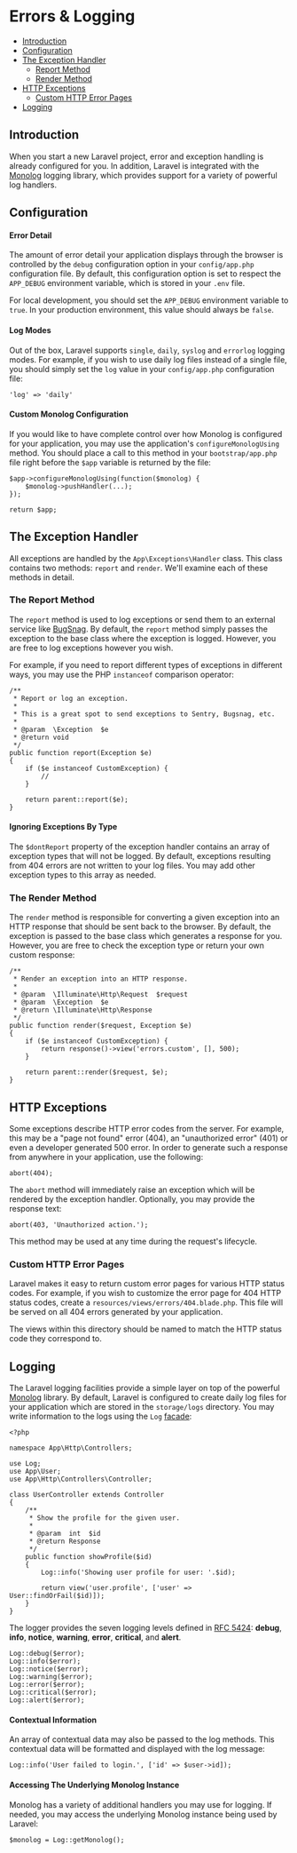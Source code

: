 # Errors & Logging

- [Introduction](#introduction)
- [Configuration](#configuration)
- [The Exception Handler](#the-exception-handler)
	- [Report Method](#report-method)
	- [Render Method](#render-method)
- [HTTP Exceptions](#http-exceptions)
	- [Custom HTTP Error Pages](#custom-http-error-pages)
- [Logging](#logging)

<a name="introduction"></a>
## Introduction

When you start a new Laravel project, error and exception handling is already configured for you. In addition, Laravel is integrated with the [Monolog](https://github.com/Seldaek/monolog) logging library, which provides support for a variety of powerful log handlers.

<a name="configuration"></a>
## Configuration

#### Error Detail

The amount of error detail your application displays through the browser is controlled by the `debug` configuration option in your `config/app.php` configuration file. By default, this configuration option is set to respect the `APP_DEBUG` environment variable, which is stored in your `.env` file.

For local development, you should set the `APP_DEBUG` environment variable to `true`. In your production environment, this value should always be `false`.

#### Log Modes

Out of the box, Laravel supports `single`, `daily`, `syslog` and `errorlog` logging modes. For example, if you wish to use daily log files instead of a single file, you should simply set the `log` value in your `config/app.php` configuration file:

	'log' => 'daily'

#### Custom Monolog Configuration

If you would like to have complete control over how Monolog is configured for your application, you may use the application's `configureMonologUsing` method. You should place a call to this method in your `bootstrap/app.php` file right before the `$app` variable is returned by the file:

	$app->configureMonologUsing(function($monolog) {
		$monolog->pushHandler(...);
	});

	return $app;

<a name="the-exception-handler"></a>
## The Exception Handler

All exceptions are handled by the `App\Exceptions\Handler` class. This class contains two methods: `report` and `render`. We'll examine each of these methods in detail.

<a name="report-method"></a>
### The Report Method

The `report` method is used to log exceptions or send them to an external service like [BugSnag](https://bugsnag.com). By default, the `report` method simply passes the exception to the base class where the exception is logged. However, you are free to log exceptions however you wish.

For example, if you need to report different types of exceptions in different ways, you may use the PHP `instanceof` comparison operator:

	/**
	 * Report or log an exception.
	 *
	 * This is a great spot to send exceptions to Sentry, Bugsnag, etc.
	 *
	 * @param  \Exception  $e
	 * @return void
	 */
	public function report(Exception $e)
	{
		if ($e instanceof CustomException) {
			//
		}

		return parent::report($e);
	}

#### Ignoring Exceptions By Type

The `$dontReport` property of the exception handler contains an array of exception types that will not be logged. By default, exceptions resulting from 404 errors are not written to your log files. You may add other exception types to this array as needed.

<a name="render-method"></a>
### The Render Method

The `render` method is responsible for converting a given exception into an HTTP response that should be sent back to the browser. By default, the exception is passed to the base class which generates a response for you. However, you are free to check the exception type or return your own custom response:

    /**
     * Render an exception into an HTTP response.
     *
     * @param  \Illuminate\Http\Request  $request
     * @param  \Exception  $e
     * @return \Illuminate\Http\Response
     */
    public function render($request, Exception $e)
    {
    	if ($e instanceof CustomException) {
    		return response()->view('errors.custom', [], 500);
    	}

        return parent::render($request, $e);
    }

<a name="http-exceptions"></a>
## HTTP Exceptions

Some exceptions describe HTTP error codes from the server. For example, this may be a "page not found" error (404), an "unauthorized error" (401) or even a developer generated 500 error. In order to generate such a response from anywhere in your application, use the following:

	abort(404);

The `abort` method will immediately raise an exception which will be rendered by the exception handler. Optionally, you may provide the response text:

	abort(403, 'Unauthorized action.');

This method may be used at any time during the request's lifecycle.

<a name="custom-http-error-pages"></a>
### Custom HTTP Error Pages

Laravel makes it easy to return custom error pages for various HTTP status codes. For example, if you wish to customize the error page for 404 HTTP status codes, create a `resources/views/errors/404.blade.php`. This file will be served on all 404 errors generated by your application.

The views within this directory should be named to match the HTTP status code they correspond to.

<a name="logging"></a>
## Logging

The Laravel logging facilities provide a simple layer on top of the powerful [Monolog](http://github.com/seldaek/monolog) library. By default, Laravel is configured to create daily log files for your application which are stored in the `storage/logs` directory. You may write information to the logs using the `Log` [facade](/docs/{{version}}/facades):

	<?php

	namespace App\Http\Controllers;

	use Log;
	use App\User;
	use App\Http\Controllers\Controller;

	class UserController extends Controller
	{
		/**
		 * Show the profile for the given user.
		 *
		 * @param  int  $id
		 * @return Response
		 */
		public function showProfile($id)
		{
			Log::info('Showing user profile for user: '.$id);

			return view('user.profile', ['user' => User::findOrFail($id)]);
		}
	}

The logger provides the seven logging levels defined in [RFC 5424](http://tools.ietf.org/html/rfc5424): **debug**, **info**, **notice**, **warning**, **error**, **critical**, and **alert**.

	Log::debug($error);
	Log::info($error);
	Log::notice($error);
	Log::warning($error);
	Log::error($error);
	Log::critical($error);
	Log::alert($error);

#### Contextual Information

An array of contextual data may also be passed to the log methods. This contextual data will be formatted and displayed with the log message:

	Log::info('User failed to login.', ['id' => $user->id]);

#### Accessing The Underlying Monolog Instance

Monolog has a variety of additional handlers you may use for logging. If needed, you may access the underlying Monolog instance being used by Laravel:

	$monolog = Log::getMonolog();
